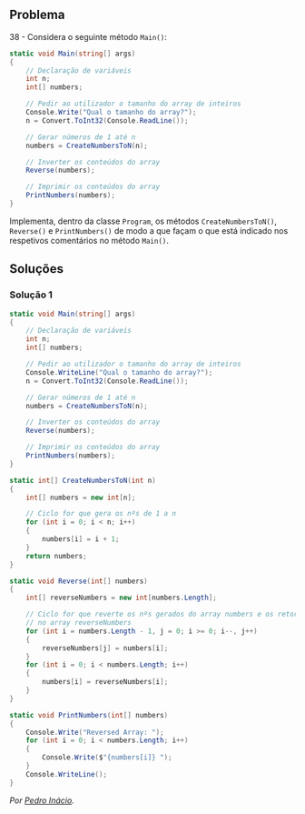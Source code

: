 ## Problema

38 - Considera o seguinte método `Main()`:

```cs
static void Main(string[] args)
{
    // Declaração de variáveis
    int n;
    int[] numbers;

    // Pedir ao utilizador o tamanho do array de inteiros
    Console.Write("Qual o tamanho do array?");
    n = Convert.ToInt32(Console.ReadLine());

    // Gerar números de 1 até n
    numbers = CreateNumbersToN(n);

    // Inverter os conteúdos do array
    Reverse(numbers);

    // Imprimir os conteúdos do array
    PrintNumbers(numbers);
}
```

Implementa, dentro da classe `Program`, os métodos `CreateNumbersToN()`,
`Reverse()` e `PrintNumbers()` de modo a que façam o que está indicado nos
respetivos comentários no método `Main()`.

## Soluções

### Solução 1

```cs
static void Main(string[] args)
{
    // Declaração de variáveis
    int n;
    int[] numbers;

    // Pedir ao utilizador o tamanho do array de inteiros
    Console.WriteLine("Qual o tamanho do array?");
    n = Convert.ToInt32(Console.ReadLine());

    // Gerar números de 1 até n
    numbers = CreateNumbersToN(n);

    // Inverter os conteúdos do array
    Reverse(numbers);

    // Imprimir os conteúdos do array
    PrintNumbers(numbers);
}

static int[] CreateNumbersToN(int n)
{
    int[] numbers = new int[n];

    // Ciclo for que gera os nºs de 1 a n
    for (int i = 0; i < n; i++)
    {
        numbers[i] = i + 1;
    }
    return numbers;
}

static void Reverse(int[] numbers)
{
    int[] reverseNumbers = new int[numbers.Length];

    // Ciclo for que reverte os nºs gerados do array numbers e os retorna
    // no array reverseNumbers
    for (int i = numbers.Length - 1, j = 0; i >= 0; i--, j++)
    {
        reverseNumbers[j] = numbers[i];
    }
    for (int i = 0; i < numbers.Length; i++)
    {
        numbers[i] = reverseNumbers[i];
    }
}

static void PrintNumbers(int[] numbers)
{
    Console.Write("Reversed Array: ");
    for (int i = 0; i < numbers.Length; i++)
    {
        Console.Write($"{numbers[i]} ");
    }
    Console.WriteLine();
}
```

*Por [Pedro Inácio](https://github.com/PmaiWoW).*